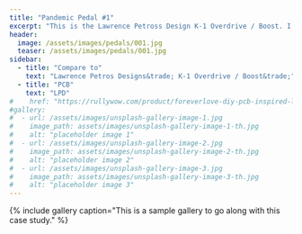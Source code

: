 ```yaml
---
title: "Pandemic Pedal #1"
excerpt: "This is the Lawrence Petross Design K-1 Overdrive / Boost. I purchased this kit after seeing it built on Rhett Shull's YouTube channel. I enjoyed the experience oif building so much that I then bought 7 PCBs from Rullywow, a soldering station, and started sourcing parts from online retailers."
header:
  image: /assets/images/pedals/001.jpg
  teaser: /assets/images/pedals/001.jpg
sidebar:
  - title: "Compare to"
    text: "Lawrence Petros Designs&trade; K-1 Overdrive / Boost&trade;"
  - title: "PCB"
    text: "LPD"
#    href: "https://rullywow.com/product/foreverlove-diy-pcb-inspired-lovepedal-eternity/"
#gallery:
#  - url: /assets/images/unsplash-gallery-image-1.jpg
#    image_path: assets/images/unsplash-gallery-image-1-th.jpg
#    alt: "placeholder image 1"
#  - url: /assets/images/unsplash-gallery-image-2.jpg
#    image_path: assets/images/unsplash-gallery-image-2-th.jpg
#    alt: "placeholder image 2"
#  - url: /assets/images/unsplash-gallery-image-3.jpg
#    image_path: assets/images/unsplash-gallery-image-3-th.jpg
#    alt: "placeholder image 3"
---
```


{% include gallery caption="This is a sample gallery to go along with this case study." %}
